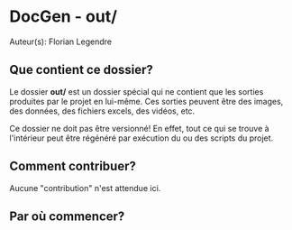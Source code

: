 # DocGen - out/
Auteur(s): Florian Legendre



## Que contient ce dossier?
Le dossier __out/__ est un dossier spécial qui ne contient que les sorties
produites par le projet en lui-même. Ces sorties peuvent être des images, des
données, des fichiers excels, des vidéos, etc.

Ce dossier ne doit pas être versionné! En effet, tout ce qui se trouve à
l'intérieur peut être régénéré par exécution du ou des scripts du projet.



## Comment contribuer?
Aucune "contribution" n'est attendue ici.



## Par où commencer?
<!-- Donnez quelques exemples de ce que votre projet peut générer et comment
les générer -->
